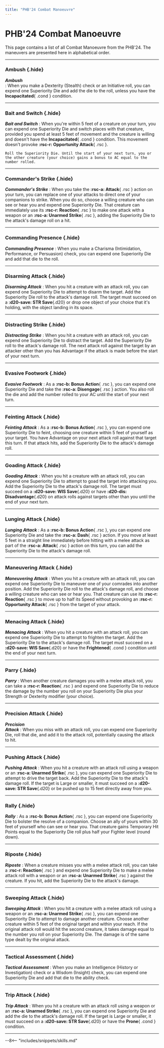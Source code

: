 ```yaml
---
title: "PHB'24 Combat Manoeuvre"
---
```


# PHB'24 Combat Manoeuvre

This page contains a list of all Combat Manoeuvre from the PHB'24.
The maneuvers are presented here in alphabetical order.

---

### Ambush {.hide}

***Ambush*** <br>
:   When you make a Dexterity (Stealth) check or an Initiative roll, you can expend one Superiority Die and add the die to the roll, unless you have the **Incapacitated**{ .cond } condition.

---

### Bait and Switch {.hide}

***Bait and Switch***
:   When you're within 5 feet of a creature on your turn, you can expend one Superiority Die and switch places with that creature, provided you spend at least 5 feet of movement and the creature is willing and doesn't have the **Incapacitated**{ .cond } condition. This movement doesn't provoke **:rsc-r: Opportunity Attack**{ .rsc }.  
    
    Roll the Superiority Die. Until the start of your next turn, you or the other creature (your choice) gains a bonus to AC equal to the number rolled.

---

### Commander's Strike {.hide}

***Commander's Strike***
:   When you take the **:rsc-a: Attack**{ .rsc } action on your turn, you can replace one of your attacks to direct one of your companions to strike. When you do so, choose a willing creature who can see or hear you and expend one Superiority Die. That creature can immediately use its **:rsc-r: Reaction**{ .rsc } to make one attack with a weapon or an **:rsc-a: Unarmed Strike**{ .rsc }, adding the Superiority Die to the attack's damage roll on a hit.

---

### Commanding Presence {.hide}

***Commanding Presence*** 
:   When you make a Charisma (Intimidation, Performance, or Persuasion) check, you can expend one Superiority Die and add that die to the roll.

---

### Disarming Attack {.hide}

***Disarming Attack***
:   When you hit a creature with an attack roll, you can expend one Superiority Die to attempt to disarm the target. Add the Superiority Die roll to the attack's damage roll. The target must succeed on a **:d20-save: STR Save**{.d20} or drop one object of your choice that it's holding, with the object landing in its space.

---

### Distracting Strike {.hide}

***Distracting Strike***
:   When you hit a creature with an attack roll, you can expend one Superiority Die to distract the target. Add the Superiority Die roll to the attack's damage roll. The next attack roll against the target by an attacker other than you has Advantage if the attack is made before the start of your next turn.

---

### Evasive Footwork {.hide}

***Evasive Footwork***
:   As a **:rsc-b: Bonus Action**{ .rsc }, you can expend one Superiority Die and take the **:rsc-a: Disengage**{ .rsc } action. You also roll the die and add the number rolled to your AC until the start of your next turn.

---

### Feinting Attack {.hide}

***Feinting Attack***
:   As a **:rsc-b: Bonus Action**{ .rsc }, you can expend one Superiority Die to feint, choosing one creature within 5 feet of yourself as your target. You have Advantage on your next attack roll against that target this turn. If that attack hits, add the Superiority Die to the attack's damage roll.

---

### Goading Attack {.hide}

***Goading Attack***
:   When you hit a creature with an attack roll, you can expend one Superiority Die to attempt to goad the target into attacking you. Add the Superiority Die to the attack's damage roll. The target must succeed on a **:d20-save: WIS Save**{.d20} or have **:d20-dis: Disadvantage**{.d20} on attack rolls against targets other than you until the end of your next turn.

---

### Lunging Attack {.hide}

***Lunging Attack***
:   As a **:rsc-b: Bonus Action**{ .rsc }, you can expend one Superiority Die and take the  **:rsc-a: Dash**{ .rsc } action. If you move at least 5 feet in a straight line immediately before hitting with a melee attack as part of the **:rsc-a: Attack**{ .rsc } action on this turn, you can add the Superiority Die to the attack's damage roll.

---

### Maneuvering Attack {.hide}

***Maneuvering Attack***
:   When you hit a creature with an attack roll, you can expend one Superiority Die to maneuver one of your comrades into another position. Add the Superiority Die roll to the attack's damage roll, and choose a willing creature who can see or hear you. That creature can use its **:rsc-r: Reaction**{ .rsc } to move up to half its Speed without provoking an **:rsc-r: Opportunity Attack**{ .rsc } from the target of your attack.

---

### Menacing Attack {.hide}

***Menacing Attack***
:   When you hit a creature with an attack roll, you can expend one Superiority Die to attempt to frighten the target. Add the Superiority Die to the attack's damage roll. The target must succeed on a **:d20-save: WIS Save**{.d20} or have the **Frightened**{ .cond } condition until the end of your next turn.

---

### Parry {.hide}

***Parry***
:   When another creature damages you with a melee attack roll, you can take a **:rsc-r: Reaction**{ .rsc } and expend one Superiority Die to reduce the damage by the number you roll on your Superiority Die plus your Strength or Dexterity modifier (your choice).

---

### Precision Attack {.hide}

***Precision <br>Attack***
:   When you miss with an attack roll, you can expend one Superiority Die, roll that die, and add it to the attack roll, potentially causing the attack to hit.

---

### Pushing Attack {.hide}

***Pushing Attack***
:   When you hit a creature with an attack roll using a weapon or an **:rsc-a: Unarmed Strike**{ .rsc }, you can expend one Superiority Die to attempt to drive the target back. Add the Superiority Die to the attack's damage roll. If the target is Large or smaller, it must succeed on a **:d20-save: STR Save**{.d20} or be pushed up to 15 feet directly away from you.

---

### Rally {.hide}

***Rally***
:   As a **:rsc-b: Bonus Action**{ .rsc }, you can expend one Superiority Die to bolster the resolve of a companion. Choose an ally of yours within 30 feet of yourself who can see or hear you. That creature gains Temporary Hit Points equal to the Superiority Die roll plus half your Fighter level (round down).

---

### Riposte {.hide}

***Riposte***
:   When a creature misses you with a melee attack roll, you can take a **:rsc-r: Reaction**{ .rsc } and expend one Superiority Die to make a melee attack roll with a weapon or an **:rsc-a: Unarmed Strike**{ .rsc } against the creature. If you hit, add the Superiority Die to the attack's damage.

---

### Sweeping Attack {.hide}

***Sweeping Attack***
:   When you hit a creature with a melee attack roll using a weapon or an **:rsc-a: Unarmed Strike**{ .rsc }, you can expend one Superiority Die to attempt to damage another creature. Choose another creature within 5 feet of the original target and within your reach. If the original attack roll would hit the second creature, it takes damage equal to the number you roll on your Superiority Die. The damage is of the same type dealt by the original attack.

---

### Tactical Assessment {.hide}

***Tactical Assessment***
:   When you make an Intelligence (History or Investigation) check or a Wisdom (Insight) check, you can expend one Superiority Die and add that die to the ability check.

---

### Trip Attack {.hide}

***Trip Attack***
:   When you hit a creature with an attack roll using a weapon or an **:rsc-a: Unarmed Strike**{ .rsc }, you can expend one Superiority Die and add the die to the attack's damage roll. If the target is Large or smaller, it must succeed on a **:d20-save: STR Save**{.d20} or have the **Prone**{ .cond } condition.

---

--8<-- "includes/snippets/skills.md"